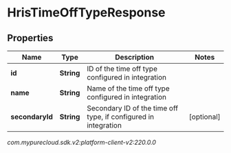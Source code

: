 # HrisTimeOffTypeResponse


## Properties

| Name | Type | Description | Notes |
| ------------ | ------------- | ------------- | ------------- |
| **id** | **String** | ID of the time off type configured in integration |  |
| **name** | **String** | Name of the time off type configured in integration |  |
| **secondaryId** | **String** | Secondary ID of the time off type, if configured in integration |  [optional] |




_com.mypurecloud.sdk.v2:platform-client-v2:220.0.0_
